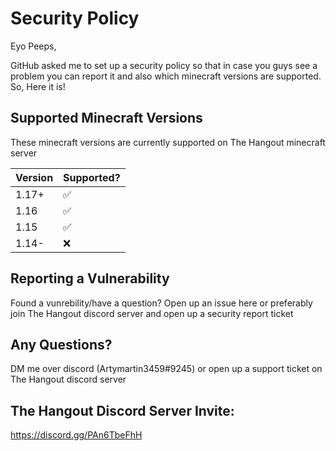 # Security Policy

Eyo Peeps,

GitHub asked me to set up a security policy so that in case you guys see a problem you can report it and also which minecraft versions are supported.
So, Here it is!

## Supported Minecraft Versions

These minecraft versions are currently supported on The Hangout minecraft server

| Version | Supported?         |
| ------- | ------------------ |
| 1.17+   | :white_check_mark: |
| 1.16    | :white_check_mark: |
| 1.15    | :white_check_mark: |
| 1.14-   | :x:                |

## Reporting a Vulnerability

Found a vunrebility/have a question?
Open up an issue here or preferably join The Hangout discord server and open up a security report ticket


## Any Questions?

DM me over discord (Artymartin3459#9245) or open up a support ticket on The Hangout discord server

## The Hangout Discord Server Invite:
https://discord.gg/PAn6TbeFhH
